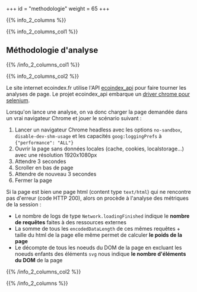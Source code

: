 +++
id = "methodologie"
weight = 65
+++

{{% info_2_columns %}}

{{% info_2_columns_col1 %}}

## Méthodologie d'analyse

{{% /info_2_columns_col1 %}}

{{% info_2_columns_col2 %}}

Le site internet ecoindex.fr utilise l'API [ecoindex_api](https://github.com/cnumr/ecoindex_api) pour faire tourner les analyses de page. Le projet ecoindex_api embarque un [driver chrome pour selenium](https://github.com/ultrafunkamsterdam/undetected-chromedriver).

Lorsqu'on lance une analyse, on va donc charger la page demandée dans un vrai navigateur Chrome et jouer le scénario suivant :

1. Lancer un navigateur Chrome headless avec les options `no-sandbox`, `disable-dev-shm-usage` et les capacités `goog:loggingPrefs` à `{"performance": "ALL"}`
2. Ouvrir la page sans données locales (cache, cookies, localstorage...) avec une résolution 1920x1080px
3. Attendre 3 secondes
4. Scroller en bas de page
5. Attendre de nouveau 3 secondes
6. Fermer la page

Si la page est bien une page html (content type `text/html`) qui ne rencontre pas d'erreur (code HTTP 200), alors on procède à l'analyse des métriques de la session :

- Le nombre de logs de type `Network.loadingFinished` indique le **nombre de requêtes** faites à des ressources externes
- La somme de tous les `encodedDataLength` de ces mêmes requêtes + taille du html de la page elle même permet de calculer **le poids de la page**
- Le décompte de tous les noeuds du DOM de la page en excluant les noeuds enfants des éléments `svg` nous indique **le nombre d'éléments du DOM** de la page

{{% /info_2_columns_col2 %}}

{{% /info_2_columns %}}